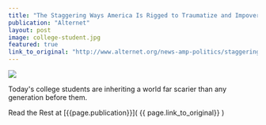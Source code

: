 ```yaml
---
title: "The Staggering Ways America Is Rigged to Traumatize and Impoverish Kids Coming Out of College"
publication: "Alternet"
layout: post
image: college-student.jpg
featured: true
link_to_original: "http://www.alternet.org/news-amp-politics/staggering-ways-america-rigged-traumatize-and-impoverish-kids-coming-out-college"
---
```

![](/assets/img/{{page.image}})

Today's college students are inheriting a world far scarier than any generation before them.

Read the Rest at [{{page.publication}}]( {{ page.link_to_original}} )
